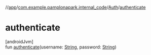 //[app](../../../index.md)/[com.example.pamplonapark.internal_code](../index.md)/[Auth](index.md)/[authenticate](authenticate.md)

# authenticate

[androidJvm]\
fun [authenticate](authenticate.md)(username: [String](https://kotlinlang.org/api/latest/jvm/stdlib/kotlin/-string/index.html), password: [String](https://kotlinlang.org/api/latest/jvm/stdlib/kotlin/-string/index.html))
